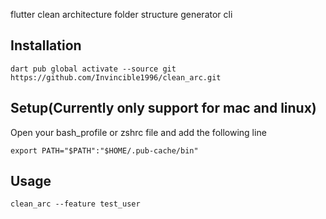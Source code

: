 flutter clean architecture folder structure generator cli

## Installation

```shell
dart pub global activate --source git https://github.com/Invincible1996/clean_arc.git
```

## Setup(Currently only support for mac and linux)

Open your bash_profile or zshrc file and add the following line

```shell
export PATH="$PATH":"$HOME/.pub-cache/bin"
```

## Usage

```shell
clean_arc --feature test_user
```
